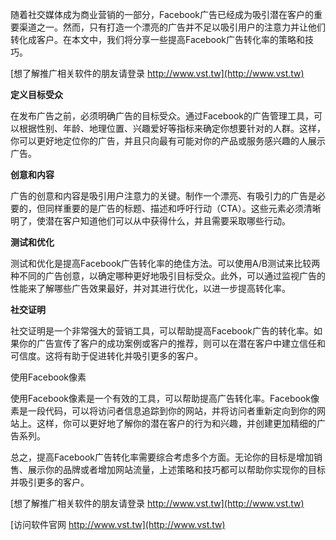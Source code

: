 随着社交媒体成为商业营销的一部分，Facebook广告已经成为吸引潜在客户的重要渠道之一。然而，只有打造一个漂亮的广告并不足以吸引用户的注意力并让他们转化成客户。在本文中，我们将分享一些提高Facebook广告转化率的策略和技巧。

[想了解推广相关软件的朋友请登录 http://www.vst.tw](http://www.vst.tw)

**定义目标受众**

在发布广告之前，必须明确广告的目标受众。通过Facebook的广告管理工具，可以根据性别、年龄、地理位置、兴趣爱好等指标来确定你想要针对的人群。这样，你可以更好地定位你的广告，并且只向最有可能对你的产品或服务感兴趣的人展示广告。

**创意和内容**

广告的创意和内容是吸引用户注意力的关键。制作一个漂亮、有吸引力的广告是必要的，但同样重要的是广告的标题、描述和呼吁行动（CTA）。这些元素必须清晰明了，使潜在客户知道他们可以从中获得什么，并且需要采取哪些行动。

**测试和优化**

测试和优化是提高Facebook广告转化率的绝佳方法。可以使用A/B测试来比较两种不同的广告创意，以确定哪种更好地吸引目标受众。此外，可以通过监视广告的性能来了解哪些广告效果最好，并对其进行优化，以进一步提高转化率。

**社交证明**

社交证明是一个非常强大的营销工具，可以帮助提高Facebook广告的转化率。如果你的广告宣传了客户的成功案例或客户的推荐，则可以在潜在客户中建立信任和可信度。这将有助于促进转化并吸引更多的客户。

使用Facebook像素

使用Facebook像素是一个有效的工具，可以帮助提高广告转化率。Facebook像素是一段代码，可以将访问者信息追踪到你的网站，并将访问者重新定向到你的网站上。这样，你可以更好地了解你的潜在客户的行为和兴趣，并创建更加精细的广告系列。

总之，提高Facebook广告转化率需要综合考虑多个方面。无论你的目标是增加销售、展示你的品牌或者增加网站流量，上述策略和技巧都可以帮助你实现你的目标并吸引更多的客户。

[想了解推广相关软件的朋友请登录 http://www.vst.tw](http://www.vst.tw)


[访问软件官网 http://www.vst.tw](http://www.vst.tw)
